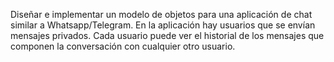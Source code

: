Diseñar e implementar un modelo de objetos para una aplicación de chat similar a Whatsapp/Telegram. En la aplicación hay usuarios que se envían mensajes privados. Cada usuario puede ver el historial de los mensajes que componen la conversación con cualquier otro usuario.